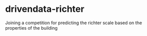 # drivendata-richter
Joining a competition for predicting the richter scale based on the properties of the building
